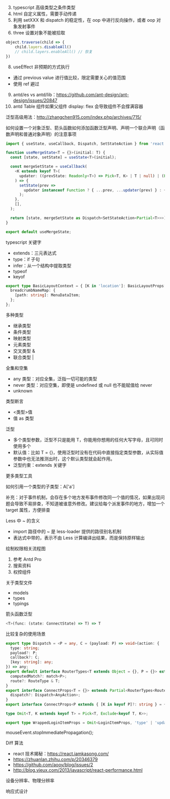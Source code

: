 3. typescript 高级类型之条件类型
5. html 自定义属性，需要手动传递
6. 利用 setXXX 和 dispatch 的稳定性，在 oop 中进行反向操作，或者 oop 对象发射事件
7. three 设置对象不能被拾取
```js
object.traverse(child => {
    child.layers.disableAll()
    // child.layers.enableAll() // 恢复
})
```
8. useEffect 非预期的方式执行
  * 通过 previous value 进行值比较，限定需要关心的值范围
  * 使用 ref 避过
9. antd/es vs antd/lib：https://github.com/ant-design/ant-design/issues/20847
10. antd Table 组件如果父组件 display: flex 会导致组件不会撑满容器

泛型高级用法：http://zhangchen915.com/index.php/archives/715/

如何设置一个对象泛型、箭头函数如何添加函数泛型声明、声明一个联合声明（函数声明和普通对象声明）的注意事项
```ts
import { useState, useCallback, Dispatch, SetStateAction } from 'react';

function useMergeState<T = {}>(initial: T) {
  const [state, setState] = useState<T>(initial);

  const mergeSetState = useCallback(
    <K extends keyof T>(
      updater: ((prevState: Readonly<T>) => Pick<T, K> | T | null) | (Pick<T, K> | T | null),
    ) => {
      setState(prev =>
        updater instanceof Function ? { ...prev, ...updater(prev) } : { ...prev, ...updater },
      );
    },
    [],
  );

  return [state, mergeSetState as Dispatch<SetStateAction<Partial<T>>>] as const;
}

export default useMergeState;

```

typescript 关键字
* extends：三元表达式
* type：if 子句
* infer：从一个结构中提取类型
* typeof
* keyof

```ts
export type BasicLayoutContext = { [K in 'location']: BasicLayoutProps[K] } & {
  breadcrumbNameMap: {
    [path: string]: MenuDataItem;
  };
};
```

多种类型
* 继承类型
* 条件类型
* 映射类型
* 元素类型
* 交叉类型 &
* 联合类型 |

全集和空集
* any 类型：对应全集，泛指一切可能的类型
* never 类型：对应空集，即使是 undefined 或 null 也不能赋值给 never
* unknown

类型断言
* <类型>值
* 值 as 类型

泛型
* 多个类型参数，泛型不只是能用 T，你能用你想用的任何大写字母，且可同时使用多个
* 默认值：比如 T = {}，使用泛型时没有在代码中直接指定类型参数，从实际值参数中也无法推测出时，这个默认类型就会起作用。
* 泛型约束：extends 关键字

更多类型工具

如何引用一个类型的子类型：A['a']

补充：对于事件机制，会存在多个地方发布事件修改同一个值的情况，如果出现问题会导致不易排查，不知道被谁意外修改。建议给每个派发事件的地方，增加一个 target 属性，方便排查

Less 中 ~ 的含义
* import 路径中的 ~ 是 less-loader 提供的路径别名机制
* 表达式中带的，表示不由 Less 计算编译出结果，而是保持原样输出

绘制权限相关流程图
1. 参考 Antd Pro
2. 搜索资料
3. 权控组件

关于类型文件
* models
* types
* typings

箭头函数泛型
```ts
<T>(func: (state: ConnectState) => T) => T
```

比较复杂的使用场景
```ts
export type Dispatch = <P = any, C = (payload: P) => void>(action: {
  type: string;
  payload?: P;
  callback?: C;
  [key: string]: any;
}) => any;
export default interface RouterTypes<T extends Object = {}, P = {}> extends BasicRouteProps {
  computedMatch?: match<P>;
  route?: RouteType & T;
}
export interface ConnectProps<T = {}> extends Partial<RouterTypes<Route, T>> {
  dispatch?: Dispatch<AnyAction>;
}
export interface ConnectProps<P extends { [K in keyof P]?: string } = {}, S = LocationState> {}

type Omit<T, K extends keyof T> = Pick<T, Exclude<keyof T, K>>;

export type WrappedLoginItemProps = Omit<LoginItemProps, 'type' | 'updateActive'>;

```

mouseEvent.stopImmediatePropagation();

Diff 算法
* react 技术揭秘：https://react.iamkasong.com/
* https://zhuanlan.zhihu.com/p/20346379
* https://github.com/aooy/blog/issues/2
* http://blog.vjeux.com/2013/javascript/react-performance.html

设备分辨率、物理分辨率

响应式设计